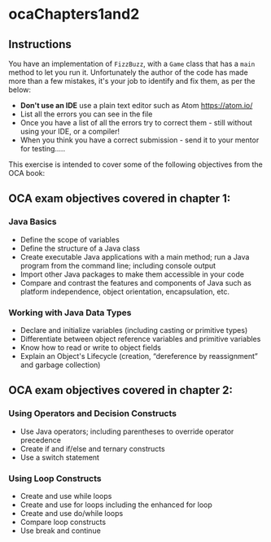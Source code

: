 # ocaChapters1and2

## Instructions

You have an implementation of `FizzBuzz`, with a `Game` class that has a `main` method to let you run it.
Unfortunately the author of the code has made more than a few mistakes, it's your job to identify and fix them, as per the below:

* **Don't use an IDE** use a plain text editor such as Atom https://atom.io/
* List all the errors you can see in the file
* Once you have a list of all the errors try to correct them - still without using your IDE, or a compiler!
* When you think you have a correct submission - send it to your mentor for testing.....

This exercise is intended to cover some of the following objectives from the OCA book:

## OCA exam objectives covered in chapter 1:

### Java Basics

* Define the scope of variables
* Define the structure of a Java class
* Create executable Java applications with a main method; run a Java program from the command line; including console output
* Import other Java packages to make them accessible in your code
* Compare and contrast the features and components of Java such as platform independence, object orientation, encapsulation, etc.

### Working with Java Data Types

* Declare and initialize variables (including casting or primitive types)
* Differentiate between object reference variables and primitive variables
* Know how to read or write to object fields
* Explain an Object's Lifecycle (creation, “dereference by reassignment” and garbage collection)

## OCA exam objectives covered in chapter 2:

### Using Operators and Decision Constructs

* Use Java operators; including parentheses to override operator precedence
* Create if and if/else and ternary constructs
* Use a switch statement

### Using Loop Constructs

* Create and use while loops
* Create and use for loops including the enhanced for loop
* Create and use do/while loops
* Compare loop constructs
* Use break and continue

